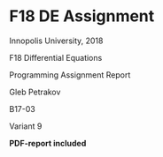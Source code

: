 # F18 DE Assignment


Innopolis University, 2018

F18 Differential Equations

Programming Assignment Report

Gleb Petrakov

B17-03

Variant 9


**PDF-report included**
